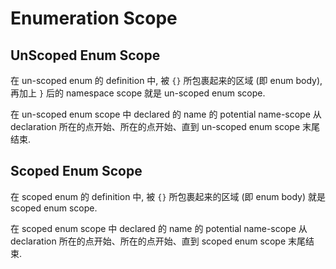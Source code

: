 # Enumeration Scope

## UnScoped Enum Scope

在 un-scoped enum 的 definition 中, 被 `{}` 所包裹起来的区域 (即 enum body), 再加上 `}` 后的 namespace scope 就是 un-scoped enum scope.

在 un-scoped enum scope 中 declared 的 name 的 potential name-scope 从 declaration 所在的点开始、所在的点开始、直到 un-scoped enum scope 末尾结束.

## Scoped Enum Scope

在 scoped enum 的 definition 中, 被 `{}` 所包裹起来的区域 (即 enum body) 就是 scoped enum scope. 

在 scoped enum scope 中 declared 的 name 的 potential name-scope 从 declaration 所在的点开始、所在的点开始、直到 scoped enum scope 末尾结束.
